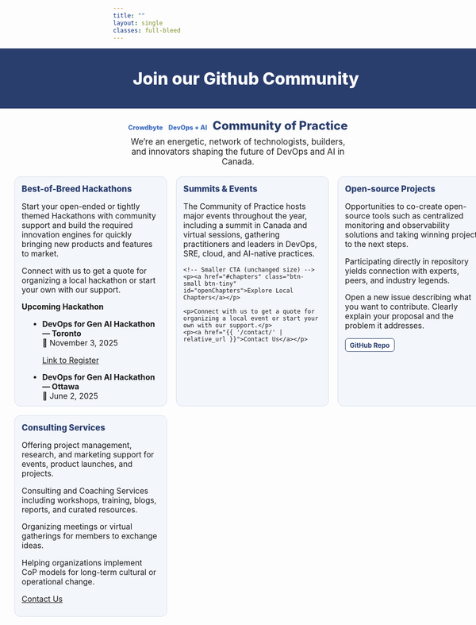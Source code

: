 ```yaml
---
title: ""
layout: single
classes: full-bleed
---
```

<!-- Inline fallback styles: guarantees hero + 4 columns now -->
<style>
/* ===== FORCE FULL-WIDTH (works regardless of theme wrappers) ===== */
.page.full-bleed .page__title{ display:none !important; }

/* Make hero and grid span the entire viewport width */
.hero-band,
.grid4 {
  margin-left: calc(50% - 50vw) !important;
  margin-right: calc(50% - 50vw) !important;
  width: 100vw !important;
}

/* Content padding at the edges so cards don’t touch the browser edge */
.grid4 {
  padding-left: clamp(16px, 3vw, 32px);
  padding-right: clamp(16px, 3vw, 32px);
  display: grid;
  grid-template-columns: repeat(auto-fit, minmax(260px, 1fr)); /* fluid by device */
  gap: 18px;
  margin-top: 1rem;
  margin-bottom: 2rem;
}
@media (max-width: 360px){
  .grid4 { grid-template-columns: 1fr; }
}

/* Keep subhead/tagline readable but allow wider than the old 980px cap */
.subhead{
  text-align:center; margin:1.25rem auto .25rem; font-weight:800;
  font-size:clamp(1.2rem,2.5vw,1.5rem); color:#2a3e6e;
}
.tagline{
  text-align:center; font-size:1.05rem; color:#222;
  margin:.5rem auto 1.25rem;
  padding-left: clamp(16px, 3vw, 32px);
  padding-right: clamp(16px, 3vw, 32px);
  max-width: none; /* don't constrain */
}
/* Center the page title */
.page__title {
  text-align: center !important;
  margin-left: auto;
  margin-right: auto;
}

/* Hero look */
.hero-band{ background:#2a3e6e; color:#fff; text-align:center; padding:2.5rem 1rem; }
.hero-band h1{ margin:0; font-size:clamp(1.8rem,3.5vw,2.4rem); font-weight:800; }

/* Cards */
.card{
  background:#f3f6fb; border-radius:12px; padding:14px 14px 10px;
  border:1px solid #d7dfef; min-height:320px;
}
.card h3{ margin:0 0 8px; color:#2a3e6e; font-weight:800; font-size:1.05rem; }
.card p, .card li{ font-size:.98rem; }
.card ul{ margin:0 0 0 1.1rem; }

/* Badges / section titles */
.badge{
  display:inline-block; background:#2a3e6e; color:#fff; padding:2px 8px;
  border-radius:999px; font-size:.8rem; margin-right:6px;
}
.section-title{ font-size:1.05rem; margin-top:.5rem; font-weight:700; }

/* Footer note */
.footer-note{ text-align:center; font-size:.9rem; color:#666; margin:1.5rem 0 .75rem; }

/* Make "Crowdbyte  DevOps + AI" look like plain blue text (no pill) */
.subhead .badge {
  background: transparent !important;
  color: #3b6bbd !important;
  padding: 0 !important;
  border-radius: 0 !important;
  font-weight: 800;
  text-decoration: none;
}

/* Optional: make the section headers use the same blue as the screenshot */
.page .page__inner-wrap .page__content .card h3 {
  color: #3b6bbd;
  font-weight: 800;
}

/* Calendar emoji before marked dates */
.cal::before,
time.cal::before{
  content: "📅 ";
  letter-spacing: 0;
  vertical-align: baseline;
}

/* Simple, smaller button (used by Chapters + GitHub Repo) */
.btn-small{
  display:inline-block;
  padding:.38rem .7rem;
  border:1px solid #2a3e6e;
  border-radius:8px;
  background:#fff;
  color:#2a3e6e !important;
  font-weight:700;
  font-size:.9rem;
  text-decoration:none;
  box-shadow:none;
}
.btn-small:hover{
  background:#f5f8ff;
  border-color:#3b6bbd;
  color:#3b6bbd !important;
}
.btn-small:focus{
  outline:2px solid #99b3e6;
  outline-offset:2px;
}
/* Even smaller variant */
.btn-small.btn-tiny{
  padding:.28rem .55rem;     /* tighter */
  font-size:.82rem;          /* smaller text */
  border-radius:6px;         /* slightly squarer */
}

/* ===== FULL-SCREEN CHAPTERS OVERLAY ===== */
#chaptersOverlay{
  position:fixed; inset:0; background:rgba(8,13,26,.65);
  display:none; z-index:9999;
}
#chaptersOverlay[aria-hidden="false"]{ display:block; }
.ch-panel{
  position:relative; margin:4vh auto; max-width:1200px;
  background:#ffffff; border-radius:18px; overflow:hidden;
  box-shadow:0 20px 60px rgba(0,0,0,.35);
}
.ch-top{
  background:linear-gradient(135deg,#2f5597 0%,#2874c7 60%,#7fb0f0 100%);
  color:#fff; padding:18px 18px;
  display:flex; gap:12px; align-items:center; justify-content:space-between; flex-wrap:wrap;
}
.ch-top h2{ margin:0; font-weight:800; font-size:clamp(1.1rem,2.2vw,1.4rem); }
.ch-actions{ display:flex; gap:10px; align-items:center; }
.ch-search{
  padding:.55rem .7rem; border-radius:10px; border:none;
  min-width:220px; font-size:.95rem;
}
.ch-close{
  background:rgba(255,255,255,.14); color:#fff; border:none; border-radius:10px;
  padding:.5rem .75rem; font-weight:800; cursor:pointer;
}
.ch-close:hover{ background:rgba(255,255,255,.25); }

/* grid of chapter cards */
.ch-grid{
  display:grid; grid-template-columns: repeat(auto-fit, minmax(240px, 1fr));
  gap:16px; padding:16px;
}
.ch-card{
  background:#f6f8fb; border:1px solid #e6ecf8; border-radius:14px;
  padding:12px; display:flex; flex-direction:column; gap:10px;
  box-shadow:0 8px 30px rgba(2,24,71,.06);
}
.ch-city{ margin:0; color:#1f2a44; font-weight:800; font-size:1rem; }
.ch-blurb{ margin:0; color:#334155; font-size:.92rem; line-height:1.3; }
.ch-btn{
  align-self:flex-start; display:inline-block; padding:.5rem .75rem;
  border-radius:999px; background:#2f5597; color:#fff !important; text-decoration:none;
  font-weight:800; font-size:.9rem; box-shadow:0 6px 18px rgba(47,85,151,.22)
}
.ch-btn:hover{ background:#2874c7; text-decoration:none; }
</style>



<div class="hero-band">
  <h1>Join our Github Community</h1>
</div>

<p class="subhead">
  <span class="badge">Crowdbyte</span> <span class="badge">DevOps + AI</span> Community of Practice
</p>

<p class="tagline">
  We’re an energetic, network of technologists, builders, and innovators shaping the future of DevOps and AI in Canada.
</p>

<div class="grid4">
  <div class="card">
    <h3>Best-of-Breed Hackathons</h3>
    <p>Start your open-ended or tightly themed Hackathons with community support and build the required innovation engines for quickly bringing new products and features to market.</p>
    <p>Connect with us to get a quote for organizing a local hackathon or start your own with our support.</p>
    <p class="section-title">Upcoming Hackathon</p>
    <ul>
      <li><strong>DevOps for Gen AI Hackathon — Toronto</strong><br><span class="cal">November 3, 2025</span></li>
      <p><a href="https://www.eventbrite.ca/e/devops-for-genai-hackathon-tickets-1407877793379" target="_blank" rel="noopener noreferrer">Link to Register</a></p>
      <li><strong>DevOps for Gen AI Hackathon — Ottawa</strong><br><span class="cal">June 2, 2025</span></li>
    </ul>
  </div>

  <div class="card">
    <h3>Summits &amp; Events</h3>
    <p>The Community of Practice hosts major events throughout the year, including a summit in Canada and virtual sessions, gathering practitioners and leaders in DevOps, SRE, cloud, and AI-native practices.</p>

    <!-- Smaller CTA (unchanged size) -->
    <p><a href="#chapters" class="btn-small btn-tiny" id="openChapters">Explore Local Chapters</a></p>

    <p>Connect with us to get a quote for organizing a local event or start your own with our support.</p>
    <p><a href="{{ '/contact/' | relative_url }}">Contact Us</a></p>
  </div>

  <div class="card">
    <h3>Open-source Projects</h3>
    <p>Opportunities to co-create open-source tools such as centralized monitoring and observability solutions and taking winning projects to the next steps.</p>
    <p>Participating directly in repository yields connection with experts, peers, and industry legends.</p>
    <p>Open a new issue describing what you want to contribute. Clearly explain your proposal and the problem it addresses.</p>
    <!-- New: smaller GitHub Repo button (same size style as Explore Local Chapters) -->
    <p><a class="btn-small btn-tiny" href="https://canadadevopscommunity2025.github.io/Crowdbyte-Solutions-Inc.io/" target="_blank" rel="noopener">GitHub Repo</a></p>
  </div>

  <div class="card">
    <h3>Consulting Services</h3>
    <p>Offering project management, research, and marketing support for events, product launches, and projects.</p>
    <p>Consulting and Coaching Services including workshops, training, blogs, reports, and curated resources.</p>
    <p>Organizing meetings or virtual gatherings for members to exchange ideas.</p>
    <p>Helping organizations implement CoP models for long-term cultural or operational change.</p>
    <p><a href="{{ '/contact/' | relative_url }}">Contact Us</a></p>
  </div>
</div>

<!-- ===== FULL-SCREEN OVERLAY: Chapters ===== -->
<div id="chaptersOverlay" aria-hidden="true" role="dialog" aria-label="Local chapters">
  <div class="ch-panel">
    <div class="ch-top">
      <h2>Join a Local Chapter</h2>
      <div class="ch-actions">
        <input id="chSearch" class="ch-search" type="search" placeholder="Filter by city or province…" aria-label="Filter chapters"/>
        <button class="ch-close" id="closeChapters" aria-label="Close chapters panel">Close ✕</button>
      </div>
    </div>

    <div class="ch-grid" id="chGrid">
      <!-- Ottawa -->
      <article class="ch-card" data-city="Ottawa ON Ontario">
        <h3 class="ch-city">Ottawa, ON</h3>
        <p class="ch-blurb">Ottawa DevOps &amp; DataOps Collaboration Community</p>
        <a class="ch-btn" href="https://www.meetup.com/ottawa-devops-dataops-collaboration-community" target="_blank" rel="noopener">Open Meetup</a>
      </article>

      <!-- Toronto -->
      <article class="ch-card" data-city="Toronto ON Ontario">
        <h3 class="ch-city">Toronto, ON</h3>
        <p class="ch-blurb">Canada DevOps Community of Practice — Toronto Chapter</p>
        <a class="ch-btn" href="https://www.meetup.com/canada-devops-community-of-practice-toronto-chapter" target="_blank" rel="noopener">Open Meetup</a>
      </article>

      <!-- Edmonton -->
      <article class="ch-card" data-city="Edmonton AB Alberta">
        <h3 class="ch-city">Edmonton, AB</h3>
        <p class="ch-blurb">Canada DevOps Community of Practice — Edmonton Chapter</p>
        <a class="ch-btn" href="https://www.meetup.com/canada-devops-community-of-practice-edmonton-chapter/" target="_blank" rel="noopener">Open Meetup</a>
      </article>

      <!-- Atlantic -->
      <article class="ch-card" data-city="Atlantic Provinces NS NB PE NL">
        <h3 class="ch-city">Atlantic Provinces</h3>
        <p class="ch-blurb">Community of Practice — DevOps &amp; DataOps (Atlantic)</p>
        <a class="ch-btn" href="https://www.meetup.com/community-of-practice-devops-dataops-atlantic-provinces/" target="_blank" rel="noopener">Open Meetup</a>
      </article>

      <!-- Montréal -->
      <article class="ch-card" data-city="Montreal Montréal QC Quebec Québec">
        <h3 class="ch-city">Montréal, QC</h3>
        <p class="ch-blurb">Community of Practice — DevOps &amp; DataOps (Montréal)</p>
        <a class="ch-btn" href="https://www.meetup.com/communi
